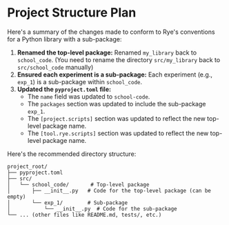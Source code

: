 # Project Structure Plan

Here's a summary of the changes made to conform to Rye's conventions for a Python library with a sub-package:

1.  **Renamed the top-level package:** Renamed `my_library` back to `school_code`. (You need to rename the directory `src/my_library` back to `src/school_code` manually)
2.  **Ensured each experiment is a sub-package:** Each experiment (e.g., `exp_1`) is a sub-package within `school_code`.
3.  **Updated the `pyproject.toml` file:**
    *   The `name` field was updated to `school-code`.
    *   The `packages` section was updated to include the sub-package `exp_1`.
    *   The `[project.scripts]` section was updated to reflect the new top-level package name.
    *   The `[tool.rye.scripts]` section was updated to reflect the new top-level package name.

Here's the recommended directory structure:

```
project_root/
├── pyproject.toml
├── src/
│   └── school_code/       # Top-level package
│       ├── __init__.py   # Code for the top-level package (can be empty)
│       └── exp_1/        # Sub-package
│           └── __init__.py  # Code for the sub-package
└── ... (other files like README.md, tests/, etc.)